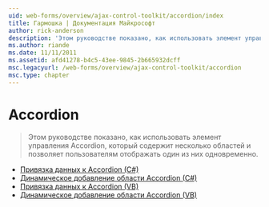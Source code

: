 ```yaml
---
uid: web-forms/overview/ajax-control-toolkit/accordion/index
title: Гармошка | Документация Майкрософт
author: rick-anderson
description: 'Этом руководстве показано, как использовать элемент управления Accordion, который содержит несколько областей и позволяет пользователям отображать один из них одновременно.'
ms.author: riande
ms.date: 11/11/2011
ms.assetid: afd41278-b4c5-43ee-9845-2b665932dcff
msc.legacyurl: /web-forms/overview/ajax-control-toolkit/accordion
msc.type: chapter
---
```

<a name="accordion"></a>Accordion
====================
> Этом руководстве показано, как использовать элемент управления Accordion, который содержит несколько областей и позволяет пользователям отображать один из них одновременно.


- [Привязка данных к Accordion (C#)](databinding-to-an-accordion-cs.md)
- [Динамическое добавление области Accordion (C#)](dynamically-adding-an-accordion-pane-cs.md)
- [Привязка данных к Accordion (VB)](databinding-to-an-accordion-vb.md)
- [Динамическое добавление области Accordion (VB)](dynamically-adding-an-accordion-pane-vb.md)
